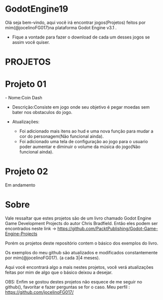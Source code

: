 # GodotEngine19
Olá seja bem-vindo, aqui você irá encontrar jogos(Projetos) feitos por mim(@jocelinoFG017)na plataforma Godot Engine v3.1 .

 - Fique a vontade para fazer o download de cada um desses jogos se assim você quiser.
 
 
 <h1> PROJETOS </h1>
 
 
  <h1> Projeto 01 </h1>
  - Nome:Coin Dash
       
  - Descrição:Consiste em jogo onde seu objetivo é pegar moedas sem bater nos obstaculos do jogo.
      
  - Atualizações: 
      - Foi adicionado mais itens ao hud e uma nova função para mudar a cor do personagem(Não funcional ainda).
      - Foi adicionado uma tela de configuração ao jogo para o usuario poder aumentar e diminuir o volume da música do jogo(Não     funcional ainda).
  
  <h1> Projeto 02 </h1> Em andamento
  
  <h1> Sobre </h1>
  
  Vale ressaltar que estes projetos são de um livro chamado Godot Engine Game Development Projects do autor Chris Bradfield.
  Então eles podem ser encontrados neste link -> https://github.com/PacktPublishing/Godot-Game-Engine-Projects
  
  Porém os projetos deste repositório contem o básico dos exemplos do livro.
  
  Os exemplos do meu github são atualizados e modificados constantemente por mim(@jocelinoFG017). (a cada 3|4 meses).
    
  Aqui você encontrará algo a mais nestes projetos, você verá atualizações feitas por mim
  de algo que o básico deixou a desejar.
  
  OBS: Enfim se gostou destes projetos não esquece de me seguir no github(), favoritar e fazer perguntas se for o caso.
  Meu perfil : https://github.com/jocelinoFG017/
  


